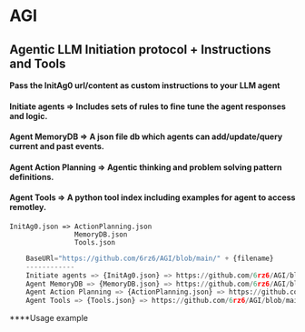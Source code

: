 # AGI
## Agentic LLM Initiation protocol + Instructions and Tools 

**Pass the InitAg0 url/content as custom instructions to your LLM agent**

#### Initiate agents => Includes sets of rules to fine tune the agent responses and logic.
#### Agent MemoryDB => A json file db which agents can add/update/query current and past events.
#### Agent Action Planning => Agentic thinking and problem solving pattern definitions.
#### Agent Tools => A python tool index including examples for agent to access remotley.

```
InitAg0.json => ActionPlanning.json
                MemoryDB.json
                Tools.json
```

```python
    BaseURl="https://github.com/6rz6/AGI/blob/main/" + {filename}
    ------------
    Initiate agents => {InitAg0.json} => https://github.com/6rz6/AGI/blob/main/InitAg0.json
    Agent MemoryDB => {MemoryDB.json} => https://github.com/6rz6/AGI/blob/main/MemoryDB.json
    Agent Action Planning => {ActionPlanning.json} => https://github.com/6rz6/AGI/blob/main/ActionPlanning.json
    Agent Tools => {Tools.json} => https://github.com/6rz6/AGI/blob/main/Tools.json
```

****Usage example 



